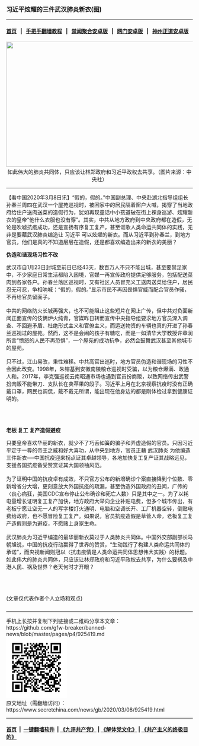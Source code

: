### 习近平炫耀的三件武汉肺炎新衣(图)
------------------------

#### [首页](https://github.com/gfw-breaker/banned-news/blob/master/README.md) &nbsp;&nbsp;|&nbsp;&nbsp; [手把手翻墙教程](https://github.com/gfw-breaker/guides/wiki) &nbsp;&nbsp;|&nbsp;&nbsp; [禁闻聚合安卓版](https://github.com/gfw-breaker/bn-android) &nbsp;&nbsp;|&nbsp;&nbsp; [网门安卓版](https://github.com/oGate2/oGate) &nbsp;&nbsp;|&nbsp;&nbsp; [神州正道安卓版](https://github.com/SzzdOgate/update) 



<div class="article_right" style="fone-color:#000">
 <p style="text-align:center">
  <img alt="" src="//img3.secretchina.com/pic/2020/3-2/p2639311a270948747-ss.jpg" style="height:337px; width:600px"/>
  <br>
   如此伟大的肺炎共同体，只应该让林郑政府和习近平政权去共享。（图片来源：中央社）
   <span id="hideid" name="hideid" style="color:red;display:none;">
    <span href="https://www.secretchina.com">
    </span>
   </span>
  </br>
 </p>
 <div id="txt-mid1-t21-2017">
  

---


  </div>
 </div>
 <p>
  【看中国2020年3月8日讯】“假的，假的。”中国副总理、中央赴湖北指导组组长孙春兰周四在武汉一个屋苑巡视时，被困家中的居民隔着窗户大喊，揭穿了当地政府给住户送肉送菜的造假行为，犹如再现童话中小孩道破在街上裸身巡游、炫耀新衣的皇帝“他什么衣服也没有穿”。其实，中共从地方政府到中央政府都在造假，无论是吹嘘抗疫成功，还是宣扬有序复工复产，甚至讴歌人类命运共同体的实践，无非是要藉武汉肺炎编造让
  <span href="https://www.secretchina.com/news/gb/tag/习近平" target="_blank">
   习近平
  </span>
  可以炫燿的新衣。而从习近平到孙春兰，到地方官员，他们是真的不知道层层在造假，还是都喜欢编造出来的新衣的美丽？
  <span id="hideid" name="hideid" style="color:red;display:none;">
   <span href="https://www.secretchina.com">
   </span>
  </span>
 </p>
 <p>
  <strong>
   伪造和谐现场习性不改
  </strong>
 </p>
 <p>
  武汉市自1月23日封城至前日已经43天，数百万人不只不能出城，甚至要禁足家中，不少家庭日常生活都陷入困境，官媒一再宣传政府提供足够服务，包括配送菜肉到各家各户。孙春兰落区巡视时，又有社区人员冒充义工送肉送菜给住户，居民忍无可忍，争相呐喊：“假的，假的。”显示市民不再因畏惧官威而配合官员作骚，不再给官员留面子。
  <br>
   <br>
    中共的网络防火长城再强大，也不可能阻止这些短片在网上广传，但中共对负面新闻正面宣传的伎俩炉火纯青，官媒昨日转而宣传中央指导组要求地方官员深入调查、不回避矛盾、杜绝形式主义和官僚主义，而运送物资的车辆也真的开进了孙春兰巡视过的屋苑。然而，这不是会闹的孩子有糖吃，而是一如清华大学教授许章润所言“愤怒的人民不再恐惧”，一个屋苑的成功抗争，必然会鼓舞武汉甚至其他城市的屋苑。
    <br>
     <br>
      只不过，江山易改，秉性难移。中共高官出巡时，地方官员伪造和谐现场的习性不会因此改变。1998年，朱镕基到安徽南陵粮仓巡视时受骗，以为粮仓爆满、政通人和。2017年，李克强巡视云南昭通市场也遇到官员扮商贩，以致网络传出武警扮肉贩不能带刀、支队长在卖苹果的段子。习近平上月在北京视察抗疫时没有正确戴口罩，网民也调侃，戴不戴无所谓，能出现在他身边的都是刚体检过拿到健康证明的。
     </br>
    </br>
   </br>
  </br>
 </p>
 <p>
  <strong>
   老板
   <span href="https://www.secretchina.com/news/gb/tag/复工" target="_blank">
    复工
   </span>
   复产造假避疫
  </strong>
 </p>
 <p>
  只要皇帝喜欢华丽的新衣，就少不了巧舌如簧的骗子和弄虚造假的官员。只因习近平定于一尊的帝王之威和好大喜功，从中央到地方，官员正藉
  <span href="https://www.secretchina.com/news/gb/tag/武汉肺炎" target="_blank">
   武汉肺炎
  </span>
  为他编造三件新衣──中国抗疫迎来拐点证其卓越领导，各地加快复工复产证其战略远见，支援各国抗疫备受赞赏证其大国领袖风范。
  <br>
   <br>
    为了证明中国的抗疫卓有成效，不只官方公布的新增确诊个案直接降到个位数、零新增省分大增，更刻意放大外国抗疫的疏漏，甚至伪造外国政府的丑闻，广传的〈丧心病狂，美国CDC宣布停止公布确诊和死亡人数〉只是其中之一。为了以耗电量增长证明复工复产加快，地方政府大举向企业补贴电费，但多个城市传出，有老板宁愿让空无一人的写字楼灯火通明、电脑和空调长开、工厂机器空转，倒贴电费给政府，也不愿冒险复工复产。如果说，官员抗疫造假是草菅人命，老板复工复产造假则是为避疫，不愿赌上身家生命。
    <br>
     <br>
      武汉肺炎为习近平编造的最华丽新衣莫过于人类肺炎共同体。中国外交部副部长马朝旭说，中国的抗疫行动赢得了世界的赞赏，“生动践行了构建人类命运共同体的承诺”，而央视新闻则冠以〈抗击疫情是人类命运共同体思想伟大实践〉的标题。如此伟大的肺炎共同体，只应该让林郑政府和习近平政权去共享，为什么要祸及中港人民、祸及世界？老天何时才开眼？
     </br>
    </br>
   </br>
  </br>
 </p>
 (文章仅代表作者个人立场和观点)
 <center>
  <div>
   <div id="txt-mid2-t22-2017" style="display: block;  max-height: 351px;  overflow: hidden;">
    <div id="SC-21xxx">
    </div>
    <ins class="adsbygoogle" data-ad-client="ca-pub-1276641434651360" data-ad-format="auto" data-ad-slot="4301710469" data-full-width-responsive="true" style="display:block">
    </ins>
   </div>
  </div>
 </center>
 <div style="padding-top:12px;">
 </div>
</div>

<hr/>
手机上长按并复制下列链接或二维码分享本文章：<br/>
https://github.com/gfw-breaker/banned-news/blob/master/pages/p4/925419.md <br/>
<a href='https://github.com/gfw-breaker/banned-news/blob/master/pages/p4/925419.md'><img src='https://github.com/gfw-breaker/banned-news/blob/master/pages/p4/925419.md.png'/></a> <br/>
原文地址（需翻墙访问）：https://www.secretchina.com/news/gb/2020/03/08/925419.html


------------------------
#### [首页](https://github.com/gfw-breaker/banned-news/blob/master/README.md) &nbsp;|&nbsp; [一键翻墙软件](https://github.com/gfw-breaker/nogfw/blob/master/README.md) &nbsp;| [《九评共产党》](https://github.com/gfw-breaker/9ping.md/blob/master/README.md#九评之一评共产党是什么) | [《解体党文化》](https://github.com/gfw-breaker/jtdwh.md/blob/master/README.md) | [《共产主义的终极目的》](https://github.com/gfw-breaker/gczydzjmd.md/blob/master/README.md)


<img src='http://gfw-breaker.win/banned-news/pages/p4/925419.md' width='0px' height='0px'/>